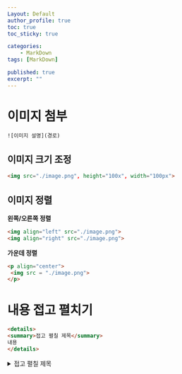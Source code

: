 ```yaml
---
Layout: Default
author_profile: true
toc: true
toc_sticky: true

categories:
    - MarkDown
tags: [MarkDown]

published: true
excerpt: ""
---
```


# 이미지 첨부

```html
![이미지 설명](경로)
```

## 이미지 크기 조정

```html
<img src="./image.png", height="100x", width="100px">
```

## 이미지 정렬
**왼쪽/오른쪽 정렬**

```html
<img align="left" src="./image.png">
<img align="right" src="./image.png">
```

**가운데 정렬**

```html
<p align="center">
 <img src = "./image.png">
</p>
```

# 내용 접고 펼치기

```html
<details>
<summary>접고 펼칠 제목</summary> 
내용
</details>
```

<details>
<summary>접고 펼칠 제목</summary> 
내용
</details>

